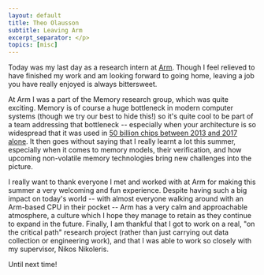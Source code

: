 ```yaml
---
layout: default
title: Theo Olausson
subtitle: Leaving Arm
excerpt_separator: </p>
topics: [misc]
---
```

<p>
Today was my last day as a research intern at <a href="https://www.arm.com">Arm</a>.
Though I feel relieved to have finished my work and am looking forward
to going home, leaving a job you have really enjoyed is always bittersweet.
</p>
<p>
At Arm I was a part of the Memory research group, which was quite exciting.
Memory is of course a huge bottleneck in modern computer systems (though we
try our best to hide this!) so it's quite cool to be part of a team addressing
that bottleneck -- especially when your architecture is so widespread that it
was used in <a href="https://community.arm.com/resized-image/__size/790x0/__key/communityserver-blogs-components-weblogfiles/00-00-00-21-42/5554.ARM_5F00_IG_5F00_SetTheStage_5F00_6a_5F00_tiny.jpg">50 billion chips between 2013 and 2017 alone</a>.
It then goes without saying that I really learnt a lot this summer, especially
when it comes to memory models, their verification, and how upcoming
non-volatile memory technologies bring new challenges into the picture.
</p>
<p>
I really want to thank everyone I met and worked with at Arm for making
this summer a very welcoming and fun experience. Despite having such a
big impact on today's world -- with almost everyone walking around with
an Arm-based CPU in their pocket -- Arm has a very calm and approachable
atmosphere, a culture which I hope they manage to retain as they continue
to expand in the future. Finally, I am thankful that I got to work on a real,
"on the critical path" research project (rather than just carrying out
data collection or engineering work), and that I was able to work so closely
with my supervisor, Nikos Nikoleris.
</p>
<p>
Until next time!
</p>
